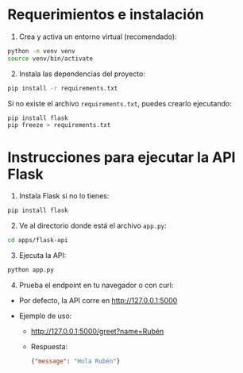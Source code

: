 # Requerimientos e instalación

1. Crea y activa un entorno virtual (recomendado):

```bash
python -m venv venv
source venv/bin/activate
```

2. Instala las dependencias del proyecto:

```bash
pip install -r requirements.txt
```

Si no existe el archivo `requirements.txt`, puedes crearlo ejecutando:

```bash
pip install flask
pip freeze > requirements.txt
```

# Instrucciones para ejecutar la API Flask

1. Instala Flask si no lo tienes:

```bash
pip install flask
```

2. Ve al directorio donde está el archivo `app.py`:

```bash
cd apps/flask-api
```

3. Ejecuta la API:

```bash
python app.py
```

4. Prueba el endpoint en tu navegador o con curl:

- Por defecto, la API corre en http://127.0.0.1:5000
- Ejemplo de uso:

  - http://127.0.0.1:5000/greet?name=Rubén

  - Respuesta:
    ```json
    {"message": "Hola Rubén"}
    ```
